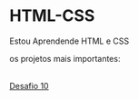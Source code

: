 # HTML-CSS
Estou Aprendende HTML e CSS
<br>
    <p>os projetos mais importantes:</p>
</br>
<a href="desafio10.html/index.html">Desafio 10</a>